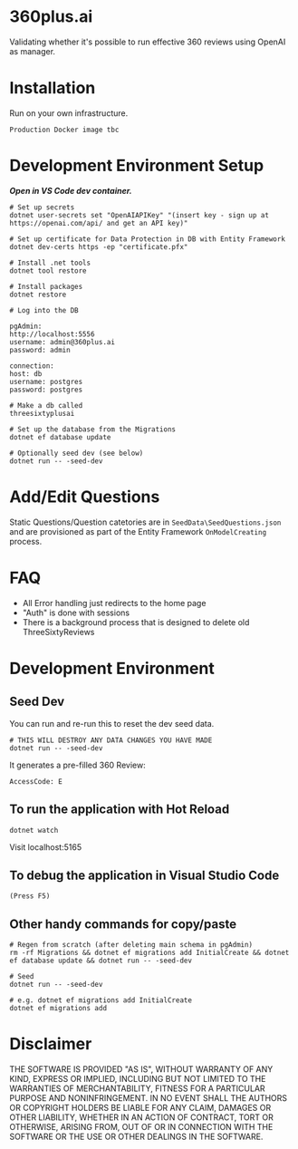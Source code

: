 # 360plus.ai

Validating whether it's possible to run effective 360 reviews using OpenAI as manager.

# Installation

Run on your own infrastructure.

    Production Docker image tbc

# Development Environment Setup

**_Open in VS Code dev container._**

    # Set up secrets
    dotnet user-secrets set "OpenAIAPIKey" "(insert key - sign up at https://openai.com/api/ and get an API key)"

    # Set up certificate for Data Protection in DB with Entity Framework
    dotnet dev-certs https -ep "certificate.pfx"

    # Install .net tools
    dotnet tool restore

    # Install packages
    dotnet restore

    # Log into the DB

    pgAdmin:
    http://localhost:5556
    username: admin@360plus.ai
    password: admin

    connection:
    host: db
    username: postgres
    password: postgres

    # Make a db called
    threesixtyplusai

    # Set up the database from the Migrations
    dotnet ef database update

    # Optionally seed dev (see below)
    dotnet run -- -seed-dev

# Add/Edit Questions

Static Questions/Question catetories are in `SeedData\SeedQuestions.json` and are provisioned as part of the Entity Framework `OnModelCreating` process.

# FAQ

- All Error handling just redirects to the home page
- "Auth" is done with sessions
- There is a background process that is designed to delete old ThreeSixtyReviews

# Development Environment

## Seed Dev

You can run and re-run this to reset the dev seed data.

    # THIS WILL DESTROY ANY DATA CHANGES YOU HAVE MADE
    dotnet run -- -seed-dev

It generates a pre-filled 360 Review:

    AccessCode: E

## To run the application with Hot Reload

    dotnet watch

Visit localhost:5165

## To debug the application in Visual Studio Code

    (Press F5)

## Other handy commands for copy/paste

    # Regen from scratch (after deleting main schema in pgAdmin)
    rm -rf Migrations && dotnet ef migrations add InitialCreate && dotnet ef database update && dotnet run -- -seed-dev

    # Seed
    dotnet run -- -seed-dev

    # e.g. dotnet ef migrations add InitialCreate
    dotnet ef migrations add 

# Disclaimer

THE SOFTWARE IS PROVIDED "AS IS", WITHOUT WARRANTY OF ANY KIND, EXPRESS OR IMPLIED, INCLUDING BUT NOT LIMITED TO THE WARRANTIES OF MERCHANTABILITY, FITNESS FOR A PARTICULAR PURPOSE AND NONINFRINGEMENT. IN NO EVENT SHALL THE AUTHORS OR COPYRIGHT HOLDERS BE LIABLE FOR ANY CLAIM, DAMAGES OR OTHER LIABILITY, WHETHER IN AN ACTION OF CONTRACT, TORT OR OTHERWISE, ARISING FROM, OUT OF OR IN CONNECTION WITH THE SOFTWARE OR THE USE OR OTHER DEALINGS IN THE SOFTWARE.
